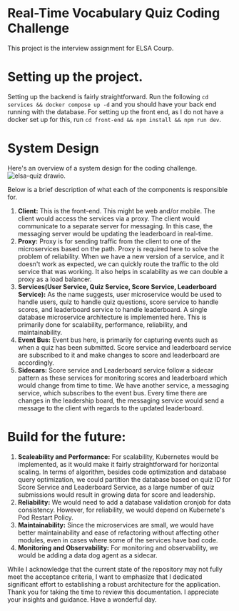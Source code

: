 # Real-Time Vocabulary Quiz Coding Challenge

This project is the interview assignment for ELSA Courp. 

# Setting up the project.

Setting up the backend is fairly straightforward. Run the following `cd services && docker compose up -d` and you should have your back end running with the database. For setting up the front end, as I do not have a docker set up for this, run `cd front-end && npm install && npm run dev`.


# System Design
Here's an overview of a system design for the coding challenge. 
![elsa-quiz drawio](https://github.com/sohail-shrestha/elsa-interview/assets/86829720/ca5bf31e-9421-4452-90a4-cb6ce1a3498e).

Below is a brief description of what each of the components is responsible for.
1. **Client:** This is the front-end. This might be web and/or mobile. The client would access the services via a proxy. The client would communicate to a separate server for messaging. In this case, the messaging server would be updating the leaderboard in real-time.
2. **Proxy:** Proxy is for sending traffic from the client to one of the microservices based on the path. Proxy is required here to solve the problem of reliability. When we have a new version of a service, and it doesn't work as expected, we can quickly route the traffic to the old service that was working. It also helps in scalability as we can double a proxy as a load balancer.
3. **Services(User Service, Quiz Service, Score Service, Leaderboard Service):** As the name suggests, user microservice would be used to handle users, quiz to handle quiz questions, score service to handle scores, and leaderboard service to handle leaderboard. 
A single database microservice architecture is implemented here. This is primarily done for scalability, performance, reliability, and maintainability.
4. **Event Bus:** Event bus here, is primarily for capturing events such as when a quiz has been submitted. Score service and leaderboard service are subscribed to it and make changes to score and leaderboard are accordingly.
5. **Sidecars:** Score service and Leaderboard service follow a sidecar pattern as these services for monitoring scores and leaderboard which would change from time to time. We have another service, a messaging service, which subscribes to the event bus. Every time there are changes in the leadership board, the messaging service would send a message to the client with regards to the updated leaderboard.

# Build for the future:
1. **Scaleability and Performance:** For scalability, Kubernetes would be implemented, as it would make it fairly straightforward for horizontal scaling. In terms of algorithm, besides code optimization and database query optimization, we could partition the database based on quiz ID for Score Service and Leaderboard Service, as a large number of quiz submissions would result in growing data for score and leadership.
2. **Reliability:** We would need to add a database validation cronjob for data consistency. However, for reliability, we would depend on Kubernete's Pod Restart Policy.
3. **Maintainability:** Since the microservices are small, we would have better maintainability and ease of refactoring without affecting other modules, even in cases where some of the services have bad code.
4. **Monitoring and Observability:** For monitoring and observability, we would be adding a data dog agent as a sidecar.

While I acknowledge that the current state of the repository may not fully meet the acceptance criteria, I want to emphasize that I dedicated significant effort to establishing a robust architecture for the application. Thank you for taking the time to review this documentation. I appreciate your insights and guidance. Have a wonderful day.
